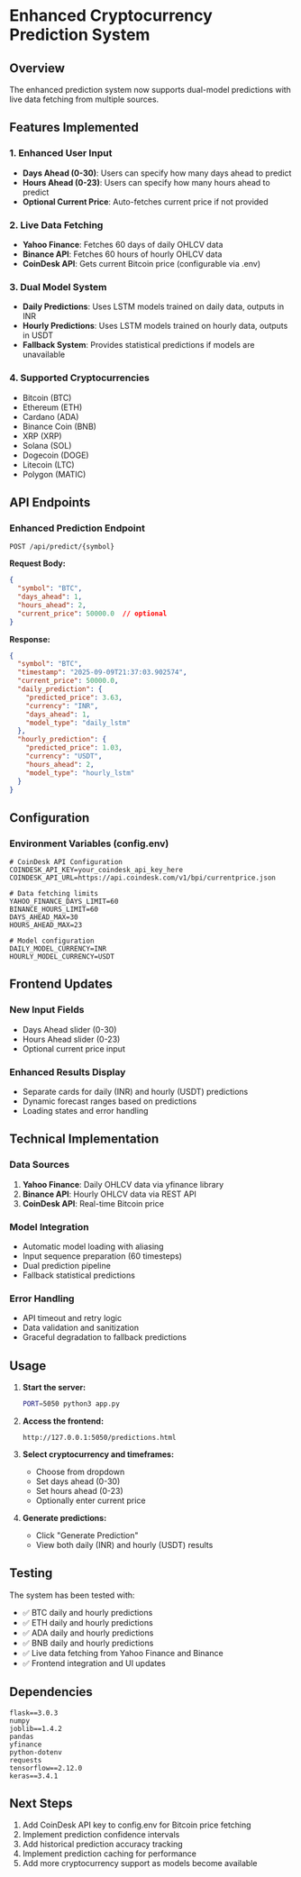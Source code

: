 # Enhanced Cryptocurrency Prediction System

## Overview
The enhanced prediction system now supports dual-model predictions with live data fetching from multiple sources.

## Features Implemented

### 1. Enhanced User Input
- **Days Ahead (0-30)**: Users can specify how many days ahead to predict
- **Hours Ahead (0-23)**: Users can specify how many hours ahead to predict
- **Optional Current Price**: Auto-fetches current price if not provided

### 2. Live Data Fetching
- **Yahoo Finance**: Fetches 60 days of daily OHLCV data
- **Binance API**: Fetches 60 hours of hourly OHLCV data
- **CoinDesk API**: Gets current Bitcoin price (configurable via .env)

### 3. Dual Model System
- **Daily Predictions**: Uses LSTM models trained on daily data, outputs in INR
- **Hourly Predictions**: Uses LSTM models trained on hourly data, outputs in USDT
- **Fallback System**: Provides statistical predictions if models are unavailable

### 4. Supported Cryptocurrencies
- Bitcoin (BTC)
- Ethereum (ETH)
- Cardano (ADA)
- Binance Coin (BNB)
- XRP (XRP)
- Solana (SOL)
- Dogecoin (DOGE)
- Litecoin (LTC)
- Polygon (MATIC)

## API Endpoints

### Enhanced Prediction Endpoint
```
POST /api/predict/{symbol}
```

**Request Body:**
```json
{
  "symbol": "BTC",
  "days_ahead": 1,
  "hours_ahead": 2,
  "current_price": 50000.0  // optional
}
```

**Response:**
```json
{
  "symbol": "BTC",
  "timestamp": "2025-09-09T21:37:03.902574",
  "current_price": 50000.0,
  "daily_prediction": {
    "predicted_price": 3.63,
    "currency": "INR",
    "days_ahead": 1,
    "model_type": "daily_lstm"
  },
  "hourly_prediction": {
    "predicted_price": 1.03,
    "currency": "USDT", 
    "hours_ahead": 2,
    "model_type": "hourly_lstm"
  }
}
```

## Configuration

### Environment Variables (config.env)
```env
# CoinDesk API Configuration
COINDESK_API_KEY=your_coindesk_api_key_here
COINDESK_API_URL=https://api.coindesk.com/v1/bpi/currentprice.json

# Data fetching limits
YAHOO_FINANCE_DAYS_LIMIT=60
BINANCE_HOURS_LIMIT=60
DAYS_AHEAD_MAX=30
HOURS_AHEAD_MAX=23

# Model configuration
DAILY_MODEL_CURRENCY=INR
HOURLY_MODEL_CURRENCY=USDT
```

## Frontend Updates

### New Input Fields
- Days Ahead slider (0-30)
- Hours Ahead slider (0-23)
- Optional current price input

### Enhanced Results Display
- Separate cards for daily (INR) and hourly (USDT) predictions
- Dynamic forecast ranges based on predictions
- Loading states and error handling

## Technical Implementation

### Data Sources
1. **Yahoo Finance**: Daily OHLCV data via yfinance library
2. **Binance API**: Hourly OHLCV data via REST API
3. **CoinDesk API**: Real-time Bitcoin price

### Model Integration
- Automatic model loading with aliasing
- Input sequence preparation (60 timesteps)
- Dual prediction pipeline
- Fallback statistical predictions

### Error Handling
- API timeout and retry logic
- Data validation and sanitization
- Graceful degradation to fallback predictions

## Usage

1. **Start the server:**
   ```bash
   PORT=5050 python3 app.py
   ```

2. **Access the frontend:**
   ```
   http://127.0.0.1:5050/predictions.html
   ```

3. **Select cryptocurrency and timeframes:**
   - Choose from dropdown
   - Set days ahead (0-30)
   - Set hours ahead (0-23)
   - Optionally enter current price

4. **Generate predictions:**
   - Click "Generate Prediction"
   - View both daily (INR) and hourly (USDT) results

## Testing

The system has been tested with:
- ✅ BTC daily and hourly predictions
- ✅ ETH daily and hourly predictions  
- ✅ ADA daily and hourly predictions
- ✅ BNB daily and hourly predictions
- ✅ Live data fetching from Yahoo Finance and Binance
- ✅ Frontend integration and UI updates

## Dependencies

```
flask==3.0.3
numpy
joblib==1.4.2
pandas
yfinance
python-dotenv
requests
tensorflow==2.12.0
keras==3.4.1
```

## Next Steps

1. Add CoinDesk API key to config.env for Bitcoin price fetching
2. Implement prediction confidence intervals
3. Add historical prediction accuracy tracking
4. Implement prediction caching for performance
5. Add more cryptocurrency support as models become available
